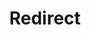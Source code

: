 ﻿---
layout: src/layouts/Redirect.astro
title: Redirect
redirect: /docs/deployments/nginx/create-and-push-asp.net-core-project
pubDate:  2023-01-01
navSearch: false
navSitemap: false
navMenu: false
---
